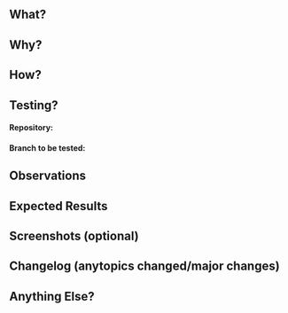 ## What?
## Why?
## How?
## Testing?
#### Repository:
#### Branch to be tested:
## Observations
## Expected Results
## Screenshots (optional)
## Changelog (anytopics changed/major changes)
## Anything Else?
